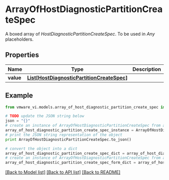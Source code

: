 # ArrayOfHostDiagnosticPartitionCreateSpec

A boxed array of *HostDiagnosticPartitionCreateSpec*. To be used in *Any* placeholders. 

## Properties
Name | Type | Description | Notes
------------ | ------------- | ------------- | -------------
**value** | [**List[HostDiagnosticPartitionCreateSpec]**](HostDiagnosticPartitionCreateSpec.md) |  | 

## Example

```python
from vmware_vi.models.array_of_host_diagnostic_partition_create_spec import ArrayOfHostDiagnosticPartitionCreateSpec

# TODO update the JSON string below
json = "{}"
# create an instance of ArrayOfHostDiagnosticPartitionCreateSpec from a JSON string
array_of_host_diagnostic_partition_create_spec_instance = ArrayOfHostDiagnosticPartitionCreateSpec.from_json(json)
# print the JSON string representation of the object
print ArrayOfHostDiagnosticPartitionCreateSpec.to_json()

# convert the object into a dict
array_of_host_diagnostic_partition_create_spec_dict = array_of_host_diagnostic_partition_create_spec_instance.to_dict()
# create an instance of ArrayOfHostDiagnosticPartitionCreateSpec from a dict
array_of_host_diagnostic_partition_create_spec_form_dict = array_of_host_diagnostic_partition_create_spec.from_dict(array_of_host_diagnostic_partition_create_spec_dict)
```
[[Back to Model list]](../README.md#documentation-for-models) [[Back to API list]](../README.md#documentation-for-api-endpoints) [[Back to README]](../README.md)


